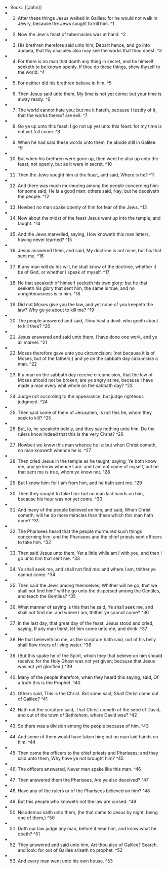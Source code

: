 - Book:: [[John]]
- 1. After these things Jesus walked in Galilee: for he would not walk in Jewry, because the Jews sought to kill him. ^1
- 2. Now the Jew's feast of tabernacles was at hand. ^2
- 3. His brethren therefore said unto him, Depart hence, and go into Judaea, that thy disciples also may see the works that thou doest. ^3
- 4. For there is no man that doeth any thing in secret, and he himself seeketh to be known openly. If thou do these things, shew thyself to the world. ^4
- 5. For neither did his brethren believe in him. ^5
- 6. Then Jesus said unto them, My time is not yet come: but your time is alway ready. ^6
- 7. The world cannot hate you; but me it hateth, because I testify of it, that the works thereof are evil. ^7
- 8. Go ye up unto this feast: I go not up yet unto this feast: for my time is not yet full come. ^8
- 9. When he had said these words unto them, he abode still in Galilee. ^9
- 10. But when his brethren were gone up, then went he also up unto the feast, not openly, but as it were in secret. ^10
- 11. Then the Jews sought him at the feast, and said, Where is he? ^11
- 12. And there was much murmuring among the people concerning him: for some said, He is a good man: others said, Nay; but he deceiveth the people. ^12
- 13. Howbeit no man spake openly of him for fear of the Jews. ^13
- 14. Now about the midst of the feast Jesus went up into the temple, and taught. ^14
- 15. And the Jews marvelled, saying, How knoweth this man letters, having never learned? ^15
- 16. Jesus answered them, and said, My doctrine is not mine, but his that sent me. ^16
- 17. If any man will do his will, he shall know of the doctrine, whether it be of God, or whether I speak of myself. ^17
- 18. He that speaketh of himself seeketh his own glory: but he that seeketh his glory that sent him, the same is true, and no unrighteousness is in him. ^18
- 19. Did not Moses give you the law, and yet none of you keepeth the law? Why go ye about to kill me? ^19
- 20. The people answered and said, Thou hast a devil: who goeth about to kill thee? ^20
- 21. Jesus answered and said unto them, I have done one work, and ye all marvel. ^21
- 22. Moses therefore gave unto you circumcision; (not because it is of Moses, but of the fathers;) and ye on the sabbath day circumcise a man. ^22
- 23. If a man on the sabbath day receive circumcision, that the law of Moses should not be broken; are ye angry at me, because I have made a man every whit whole on the sabbath day? ^23
- 24. Judge not according to the appearance, but judge righteous judgment. ^24
- 25. Then said some of them of Jerusalem, Is not this he, whom they seek to kill? ^25
- 26. But, lo, he speaketh boldly, and they say nothing unto him. Do the rulers know indeed that this is the very Christ? ^26
- 27. Howbeit we know this man whence he is: but when Christ cometh, no man knoweth whence he is. ^27
- 28. Then cried Jesus in the temple as he taught, saying, Ye both know me, and ye know whence I am: and I am not come of myself, but he that sent me is true, whom ye know not. ^28
- 29. But I know him: for I am from him, and he hath sent me. ^29
- 30. Then they sought to take him: but no man laid hands on him, because his hour was not yet come. ^30
- 31. And many of the people believed on him, and said, When Christ cometh, will he do more miracles than these which this man hath done? ^31
- 32. The Pharisees heard that the people murmured such things concerning him; and the Pharisees and the chief priests sent officers to take him. ^32
- 33. Then said Jesus unto them, Yet a little while am I with you, and then I go unto him that sent me. ^33
- 34. Ye shall seek me, and shall not find me: and where I am, thither ye cannot come. ^34
- 35. Then said the Jews among themselves, Whither will he go, that we shall not find him? will he go unto the dispersed among the Gentiles, and teach the Gentiles? ^35
- 36. What manner of saying is this that he said, Ye shall seek me, and shall not find me: and where I am, thither ye cannot come? ^36
- 37. In the last day, that great day of the feast, Jesus stood and cried, saying, If any man thirst, let him come unto me, and drink. ^37
- 38. He that believeth on me, as the scripture hath said, out of his belly shall flow rivers of living water. ^38
- 39. (But this spake he of the Spirit, which they that believe on him should receive: for the Holy Ghost was not yet given; because that Jesus was not yet glorified.) ^39
- 40. Many of the people therefore, when they heard this saying, said, Of a truth this is the Prophet. ^40
- 41. Others said, This is the Christ. But some said, Shall Christ come out of Galilee? ^41
- 42. Hath not the scripture said, That Christ cometh of the seed of David, and out of the town of Bethlehem, where David was? ^42
- 43. So there was a division among the people because of him. ^43
- 44. And some of them would have taken him; but no man laid hands on him. ^44
- 45. Then came the officers to the chief priests and Pharisees; and they said unto them, Why have ye not brought him? ^45
- 46. The officers answered, Never man spake like this man. ^46
- 47. Then answered them the Pharisees, Are ye also deceived? ^47
- 48. Have any of the rulers or of the Pharisees believed on him? ^48
- 49. But this people who knoweth not the law are cursed. ^49
- 50. Nicodemus saith unto them, (he that came to Jesus by night, being one of them,) ^50
- 51. Doth our law judge any man, before it hear him, and know what he doeth? ^51
- 52. They answered and said unto him, Art thou also of Galilee? Search, and look: for out of Galilee ariseth no prophet. ^52
- 53. And every man went unto his own house. ^53
